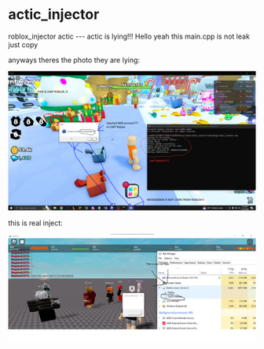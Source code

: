 # actic_injector
roblox_injector actic --- actic is lying!!!
Hello yeah this main.cpp is not leak just copy

anyways theres the photo they are lying:

[![bruhh](https://raw.githubusercontent.com/jq6/actic_injector/main/lolll.PNG "bruhh")](https://raw.githubusercontent.com/jq6/actic_injector/main/lolll.PNG "bruhh")


this is real inject:

[![omg](https://raw.githubusercontent.com/jq6/actic_injector/main/rell.png "omg")](https://raw.githubusercontent.com/jq6/actic_injector/main/rell.png "omg")
